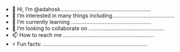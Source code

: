 - 👋 Hi, I’m @adahosk............................................................
- 👀 I’m interested in many things including.........................................
- 🌱 I’m currently learning .....................................................
- 💞️ I’m looking to collaborate on ..................................................
- 📫 How to reach me ............................................................
- ⚡ Fun facts: .....................................................................
<!---.
adahosk/adahosk is a ✨ special ✨ repository because its `README.md` (this file) appears on your GitHub profile.
You can click the Preview link to take a look at your changes.
--->
